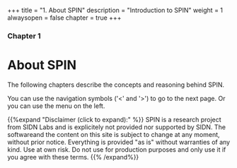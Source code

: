 +++
title = "1. About SPIN"
description = "Introduction to SPIN"
weight = 1
alwaysopen = false
chapter = true
+++

### Chapter 1

# About SPIN
The following chapters describe the concepts and reasoning behind SPIN.

You can use the navigation symbols ('<' and '>') to go to the next page. Or you can use the menu on the left.

{{%expand "Disclaimer (click to expand):" %}}
SPIN is a research project from SIDN Labs and is explicitely not provided nor supported by SIDN. The softwareand the content on this site is subject to change at any moment, without prior notice. Everything is provided "as is" without warranties of any kind. Use at own risk. Do not use for production purposes and only use it if you agree with these terms.
{{% /expand%}}

